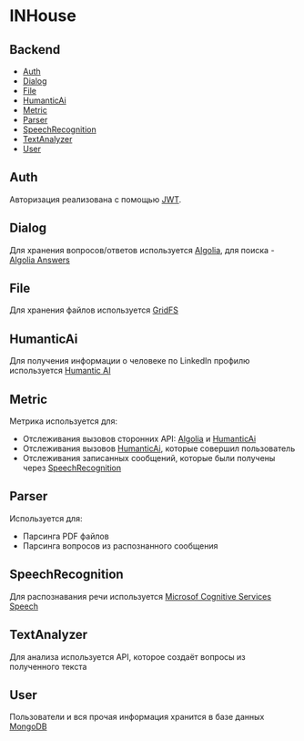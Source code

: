 # INHouse

## Backend
- [Auth](#Auth)
- [Dialog](#Dialog)
- [File](#File)
- [HumanticAi](#HumanticAi)
- [Metric](#Metric)
- [Parser](#Parser)
- [SpeechRecognition](#SpeechRecognition)
- [TextAnalyzer](#TextAnalyzer)
- [User](#User)

## Auth
Авторизация реализована с помощью [JWT](https://jwt.io/).

## Dialog
Для хранения вопросов/ответов используется [Algolia](https://www.algolia.com/), для поиска - [Algolia Answers](https://www.algolia.com/doc/guides/algolia-ai/answers/)

## File
Для хранения файлов используется [GridFS](https://docs.mongodb.com/manual/core/gridfs/)

## HumanticAi
Для получения информации о человеке по LinkedIn профилю используется [Humantic AI](https://humantic.ai/)

## Metric
Метрика используется для:
- Отслеживания вызовов сторонних API: [Algolia](#Dialog) и [HumanticAi](#HumanticAi)
- Отслеживания вызовов [HumanticAi](#HumanticAi), которые совершил пользователь
- Отслеживания записанных сообщений, которые были получены через [SpeechRecognition](#SpeechRecognition)

## Parser
Используется для:
- Парсинга PDF файлов
- Парсинга вопросов из распознанного сообщения 

## SpeechRecognition
Для распознавания речи используется [Microsof Cognitive Services Speech](https://azure.microsoft.com/ru-ru/services/cognitive-services/speech-services/)

## TextAnalyzer
Для анализа используется API, которое создаёт вопросы из полученного текста

## User
Пользователи и вся прочая информация хранится в базе данных [MongoDB](https://www.mongodb.com/)
